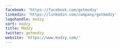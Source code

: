 ```yaml
---
facebook: 'https://facebook.com/getmodzy'
linkedin: 'https://linkedin.com/company/getmodzy'
logohandle: modzy
sort: modzy
title: Modzy
twitter: getmodzy
website: 'https://www.modzy.com/'
---
```

